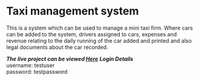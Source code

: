 # Taxi management system

This is a system which can be used to manage a mini taxi firm. Where cars can be added to the system, drivers assigned to cars, expenses and revenue relating to the daily running of the car added and printed and also legal documents about the car recorded.

**_The live project can be viewed [Here](http://etiane.pythonanywhere.com/)_**
**_Login Details_**</br>
username: testuser</br>
password: testpassword
